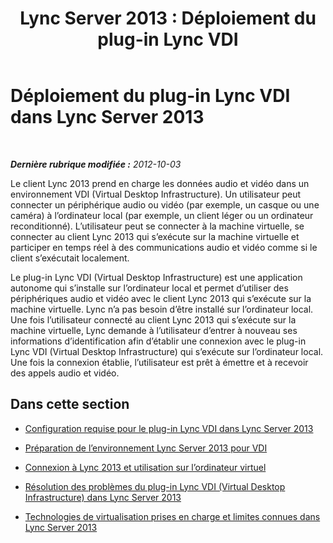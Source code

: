 ﻿---
title: 'Lync Server 2013 : Déploiement du plug-in Lync VDI'
TOCTitle: Déploiement du plug-in Lync VDI
ms:assetid: 11d3bd5d-6dd3-471c-b842-b072fa197714
ms:mtpsurl: https://technet.microsoft.com/fr-fr/library/JJ204683(v=OCS.15)
ms:contentKeyID: 49296303
ms.date: 05/20/2016
mtps_version: v=OCS.15
ms.translationtype: HT
---

# Déploiement du plug-in Lync VDI dans Lync Server 2013

 

_**Dernière rubrique modifiée :** 2012-10-03_

Le client Lync 2013 prend en charge les données audio et vidéo dans un environnement VDI (Virtual Desktop Infrastructure). Un utilisateur peut connecter un périphérique audio ou vidéo (par exemple, un casque ou une caméra) à l’ordinateur local (par exemple, un client léger ou un ordinateur reconditionné). L’utilisateur peut se connecter à la machine virtuelle, se connecter au client Lync 2013 qui s’exécute sur la machine virtuelle et participer en temps réel à des communications audio et vidéo comme si le client s’exécutait localement.

Le plug-in Lync VDI (Virtual Desktop Infrastructure) est une application autonome qui s’installe sur l’ordinateur local et permet d’utiliser des périphériques audio et vidéo avec le client Lync 2013 qui s’exécute sur la machine virtuelle. Lync n’a pas besoin d’être installé sur l’ordinateur local. Une fois l’utilisateur connecté au client Lync 2013 qui s’exécute sur la machine virtuelle, Lync demande à l’utilisateur d’entrer à nouveau ses informations d’identification afin d’établir une connexion avec le plug-in Lync VDI (Virtual Desktop Infrastructure) qui s’exécute sur l’ordinateur local. Une fois la connexion établie, l’utilisateur est prêt à émettre et à recevoir des appels audio et vidéo.

## Dans cette section

  - [Configuration requise pour le plug-in Lync VDI dans Lync Server 2013](lync-server-2013-lync-vdi-plug-in-prerequisites.md)

  - [Préparation de l’environnement Lync Server 2013 pour VDI](lync-server-2013-preparing-your-environment-for-vdi.md)

  - [Connexion à Lync 2013 et utilisation sur l’ordinateur virtuel](lync-server-2013-signing-in-and-using-lync-2013-on-the-virtual-machine.md)

  - [Résolution des problèmes du plug-in Lync VDI (Virtual Desktop Infrastructure) dans Lync Server 2013](lync-server-2013-troubleshooting-the-lync-vdi-plug-in.md)

  - [Technologies de virtualisation prises en charge et limites connues dans Lync Server 2013](lync-server-2013-supported-virtualization-technologies-and-known-limitations.md)

